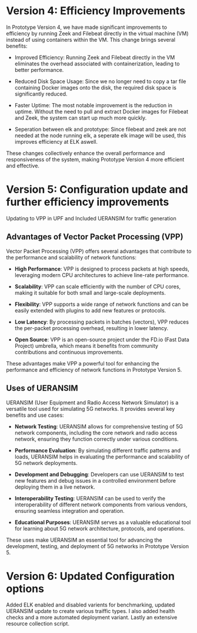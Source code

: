 # Version 4: Efficiency Improvements
In Prototype Version 4, we have made significant improvements to efficiency by running Zeek and Filebeat directly in the virtual machine (VM) instead of using containers within the VM. This change brings several benefits:

- Improved Efficiency: Running Zeek and Filebeat directly in the VM eliminates the overhead associated with containerization, leading to better performance.

- Reduced Disk Space Usage: Since we no longer need to copy a tar file containing Docker images onto the disk, the required disk space is significantly reduced.

- Faster Uptime: The most notable improvement is the reduction in uptime. Without the need to pull and extract Docker images for Filebeat and Zeek, the system can start up much more quickly.

- Seperation between elk and prototype: Since filebeat and zeek are not needed at the node running elk, a seperate elk image will be used, this improves efficiency at ELK aswell.

These changes collectively enhance the overall performance and responsiveness of the system, making Prototype Version 4 more efficient and effective.

# Version 5: Configuration update and further efficiency improvements
Updating to VPP in UPF and Included UERANSIM for traffic generation
## Advantages of Vector Packet Processing (VPP)

Vector Packet Processing (VPP) offers several advantages that contribute to the performance and scalability of network functions:

- **High Performance**: VPP is designed to process packets at high speeds, leveraging modern CPU architectures to achieve line-rate performance.

- **Scalability**: VPP can scale efficiently with the number of CPU cores, making it suitable for both small and large-scale deployments.

- **Flexibility**: VPP supports a wide range of network functions and can be easily extended with plugins to add new features or protocols.

- **Low Latency**: By processing packets in batches (vectors), VPP reduces the per-packet processing overhead, resulting in lower latency.

- **Open Source**: VPP is an open-source project under the FD.io (Fast Data Project) umbrella, which means it benefits from community contributions and continuous improvements.

These advantages make VPP a powerful tool for enhancing the performance and efficiency of network functions in Prototype Version 5.
## Uses of UERANSIM

UERANSIM (User Equipment and Radio Access Network Simulator) is a versatile tool used for simulating 5G networks. It provides several key benefits and use cases:

- **Network Testing**: UERANSIM allows for comprehensive testing of 5G network components, including the core network and radio access network, ensuring they function correctly under various conditions.

- **Performance Evaluation**: By simulating different traffic patterns and loads, UERANSIM helps in evaluating the performance and scalability of 5G network deployments.

- **Development and Debugging**: Developers can use UERANSIM to test new features and debug issues in a controlled environment before deploying them in a live network.

- **Interoperability Testing**: UERANSIM can be used to verify the interoperability of different network components from various vendors, ensuring seamless integration and operation.

- **Educational Purposes**: UERANSIM serves as a valuable educational tool for learning about 5G network architecture, protocols, and operations.

These uses make UERANSIM an essential tool for advancing the development, testing, and deployment of 5G networks in Prototype Version 5.

# Version 6: Updated Configuration options
Added ELK enabled and disabled varients for benchmarking, updated UERANSIM update to create various traiffic types. I also added health checks and a more automated deployment variant. Lastly an extensive resource collection script.